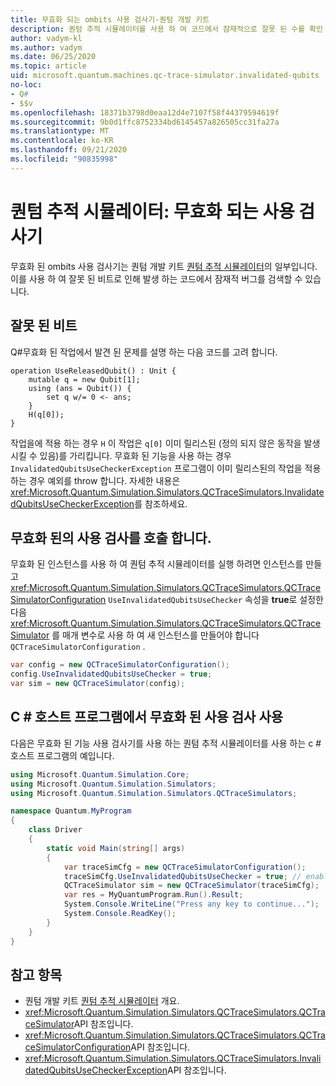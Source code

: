 ```yaml
---
title: 무효화 되는 ombits 사용 검사기-퀀텀 개발 키트
description: 퀀텀 추적 시뮬레이터를 사용 하 여 코드에서 잠재적으로 잘못 된 수를 확인 하는 Microsoft QDK 무효화 된 사용 검사기에 대해 알아봅니다 Q# .
author: vadym-kl
ms.author: vadym
ms.date: 06/25/2020
ms.topic: article
uid: microsoft.quantum.machines.qc-trace-simulator.invalidated-qubits
no-loc:
- Q#
- $$v
ms.openlocfilehash: 18371b3798d0eaa12d4e7107f58f44379594619f
ms.sourcegitcommit: 9b0d1ffc8752334bd6145457a826505cc31fa27a
ms.translationtype: MT
ms.contentlocale: ko-KR
ms.lasthandoff: 09/21/2020
ms.locfileid: "90835998"
---
```

# <a name="quantum-trace-simulator-invalidated-qubits-use-checker"></a>퀀텀 추적 시뮬레이터: 무효화 되는 사용 검사기

무효화 된 ombits 사용 검사기는 퀀텀 개발 키트 [퀀텀 추적 시뮬레이터](xref:microsoft.quantum.machines.qc-trace-simulator.intro)의 일부입니다. 이를 사용 하 여 잘못 된 비트로 인해 발생 하는 코드에서 잠재적 버그를 검색할 수 있습니다. 

## <a name="invalid-qubits"></a>잘못 된 비트

Q#무효화 된 작업에서 발견 된 문제를 설명 하는 다음 코드를 고려 합니다.

```qsharp
operation UseReleasedQubit() : Unit {
    mutable q = new Qubit[1];
    using (ans = Qubit()) {
        set q w/= 0 <- ans;
    }
    H(q[0]);
}
```

작업을에 적용 하는 경우 `H` 이 작업은 `q[0]` 이미 릴리스된 (정의 되지 않은 동작을 발생 시킬 수 있음)를 가리킵니다. 무효화 된 기능을 사용 하는 경우 `InvalidatedQubitsUseCheckerException` 프로그램이 이미 릴리스된의 작업을 적용 하는 경우 예외를 throw 합니다. 자세한 내용은 <xref:Microsoft.Quantum.Simulation.Simulators.QCTraceSimulators.InvalidatedQubitsUseCheckerException>를 참조하세요.

## <a name="invoking-the-invalidated-qubits-use-checker"></a>무효화 된의 사용 검사를 호출 합니다.

무효화 된 인스턴스를 사용 하 여 퀀텀 추적 시뮬레이터를 실행 하려면 인스턴스를 만들고 <xref:Microsoft.Quantum.Simulation.Simulators.QCTraceSimulators.QCTraceSimulatorConfiguration> `UseInvalidatedQubitsUseChecker` 속성을 **true**로 설정한 다음 <xref:Microsoft.Quantum.Simulation.Simulators.QCTraceSimulators.QCTraceSimulator> 를 매개 변수로 사용 하 여 새 인스턴스를 만들어야 합니다 `QCTraceSimulatorConfiguration` . 

```csharp
var config = new QCTraceSimulatorConfiguration();
config.UseInvalidatedQubitsUseChecker = true;
var sim = new QCTraceSimulator(config);
```


## <a name="using-the-invalidated-qubits-use-checker-in-a-c-host-program"></a>C # 호스트 프로그램에서 무효화 된 사용 검사 사용

다음은 무효화 된 기능 사용 검사기를 사용 하는 퀀텀 추적 시뮬레이터를 사용 하는 c # 호스트 프로그램의 예입니다. 

```csharp
using Microsoft.Quantum.Simulation.Core;
using Microsoft.Quantum.Simulation.Simulators;
using Microsoft.Quantum.Simulation.Simulators.QCTraceSimulators;

namespace Quantum.MyProgram
{
    class Driver
    {
        static void Main(string[] args)
        {
            var traceSimCfg = new QCTraceSimulatorConfiguration();
            traceSimCfg.UseInvalidatedQubitsUseChecker = true; // enables UseInvalidatedQubitsUseChecker
            QCTraceSimulator sim = new QCTraceSimulator(traceSimCfg);
            var res = MyQuantumProgram.Run().Result;
            System.Console.WriteLine("Press any key to continue...");
            System.Console.ReadKey();
        }
    }
}
```

## <a name="see-also"></a>참고 항목

- 퀀텀 개발 키트 [퀀텀 추적 시뮬레이터](xref:microsoft.quantum.machines.qc-trace-simulator.intro) 개요.
- <xref:Microsoft.Quantum.Simulation.Simulators.QCTraceSimulators.QCTraceSimulator>API 참조입니다.
- <xref:Microsoft.Quantum.Simulation.Simulators.QCTraceSimulators.QCTraceSimulatorConfiguration>API 참조입니다.
- <xref:Microsoft.Quantum.Simulation.Simulators.QCTraceSimulators.InvalidatedQubitsUseCheckerException>API 참조입니다.